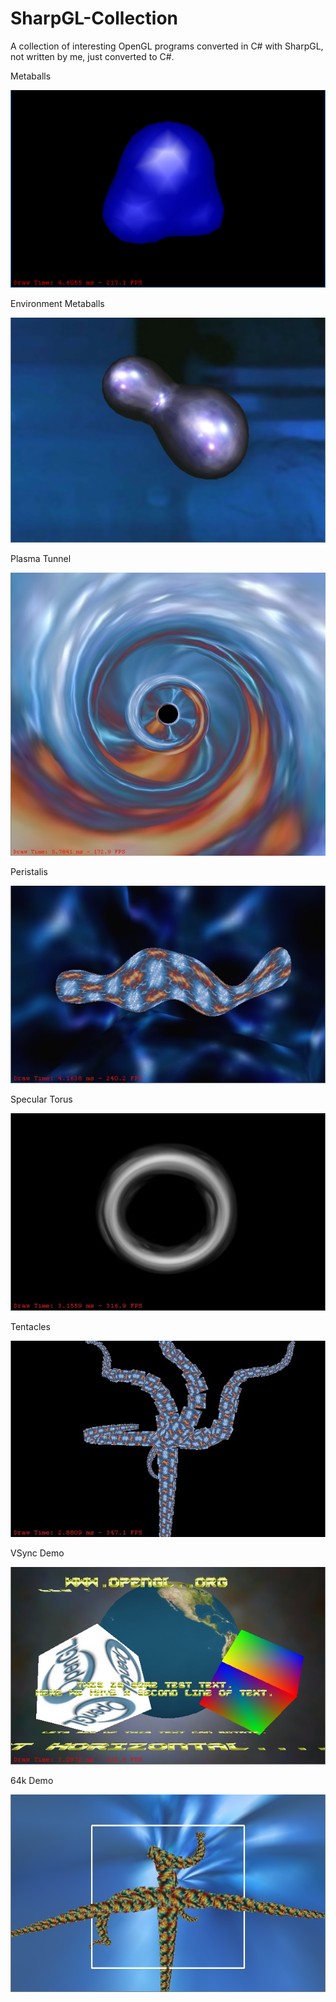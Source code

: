 # SharpGL-Collection

A collection of interesting OpenGL programs converted in C# with SharpGL, not written by me, just converted to C#.

Metaballs

![](SharpGL-MetaBalls/Metaballs1.png)

Environment Metaballs

![](SharpGL-MetaBallsEnviro/MetaBallsEnviro.jpg)

Plasma Tunnel

![](SharpGL-PlasmaTunnel/PlasmaTunnel.jpg)

Peristalis

![](SharpGL-Peristalis/Peristalis.jpg)

Specular Torus

![](SharpGL-SpecularTorus/SpecularTorus.jpg)

Tentacles

![](SharpGL-Tentacles/Tentacles.jpg)

VSync Demo

![](SharpGL-Demo-Vsync/Demo_Vsync.jpg)

64k Demo

![](SharpGL-Demo-64k/Demo_64k.jpg)
